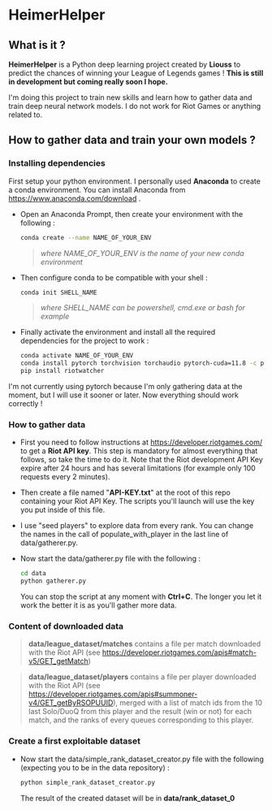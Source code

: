 
# HeimerHelper
## What is it ?
**HeimerHelper** is a Python deep learning project created by **Liouss** to predict the chances of winning your League of Legends games ! **This is still in development but coming really soon I hope.**

I'm doing this project to train new skills and learn how to gather data and train deep neural network models. I do not work for Riot Games or anything related to.

## How to gather data and train your own models ?

### Installing dependencies 

First setup your python environment. I personally used **Anaconda** to create a conda environment.
You can install Anaconda from https://www.anaconda.com/download .

- Open an Anaconda Prompt, then create your environment with the following :
	```bash
	conda create --name NAME_OF_YOUR_ENV
	```
	> *where NAME_OF_YOUR_ENV is the name of your new conda environment*

- Then configure conda to be compatible with your shell :
 	```bash
	conda init SHELL_NAME
	```
	>*where SHELL_NAME can be powershell, cmd.exe or bash for example*

- Finally activate the environment and install all the required dependencies for the project to work :
	```bash
	conda activate NAME_OF_YOUR_ENV
	conda install pytorch torchvision torchaudio pytorch-cuda=11.8 -c pytorch -c nvidia
	pip install riotwatcher
	```
I'm not currently using pytorch because I'm only gathering data at the moment, but I will use it sooner or later. Now everything should work correctly !

### How to gather data
- First you need to follow instructions at https://developer.riotgames.com/ to get a **Riot API key**. This step is mandatory for almost everything that follows, so take the time to do it. Note that the Riot development API Key expire after 24 hours and has several limitations (for example only 100 requests every 2 minutes).
- Then create a file named "**API-KEY.txt**" at the root of this repo containing your Riot API Key. The scripts you'll launch will use the key you put inside of this file.
- I use "seed players" to explore data from every rank. You can change the names in the call of populate_with_player in the last line of data/gatherer.py.
- Now start the data/gatherer.py file with the following :

 	```bash
	cd data
	python gatherer.py
	```
	You can stop the script at any moment with **Ctrl+C**. The longer you let it work the better it is as you'll gather more data.


### Content of downloaded data

>**data/league_dataset/matches** contains a file per match downloaded with the Riot API (see https://developer.riotgames.com/apis#match-v5/GET_getMatch)

>**data/league_dataset/players** contains a file per player downloaded with the Riot API (see https://developer.riotgames.com/apis#summoner-v4/GET_getByRSOPUUID), merged with a list of match ids from the 10 last Solo/DuoQ from this player and the result (win or not) for each match, and the ranks of every queues corresponding to this player.

### Create a first exploitable dataset
 - Now start the data/simple_rank_dataset_creator.py file with the following (expecting you to be in the data repository) :
 
 	```bash
	python simple_rank_dataset_creator.py
	```
	The result of the created dataset will be in **data/rank_dataset_0**
